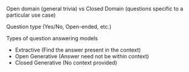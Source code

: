 Open domain (general trivia) vs Closed Domain (questions specific to a particular use case)

Question type (Yes/No, Open-ended, etc.)

Types of question answering models 
  - Extractive (Find the answer present in the context)
  - Open Generative (Answer need not be within context)
  - Closed Generative (No context provided)
